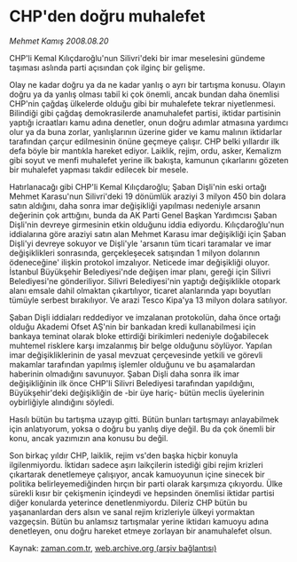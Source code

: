 # CHP'den doğru muhalefet

*Mehmet Kamış 2008.08.20*

<tr><td class="metin" colspan="2" style="padding-top: 20px; padding-left: 5px; padding-right: 10px;">CHP'li Kemal Kılıçdaroğlu'nun Silivri'deki bir imar meselesini gündeme taşıması aslında parti açısından çok ilginç bir gelişme.</td></tr><tr><td class="metin" colspan="2" style="padding-top: 20px; padding-left: 5px; padding-right: 10px;"><p>Olay ne kadar doğru ya da ne kadar yanlış o ayrı bir tartışma konusu. Olayın doğru ya da yanlış olması tabiî ki çok önemli, ancak bundan daha önemlisi CHP'nin çağdaş ülkelerde olduğu gibi bir muhalefete tekrar niyetlenmesi. Bilindiği gibi çağdaş demokrasilerde anamuhalefet partisi, iktidar partisinin yaptığı icraatları kamu adına denetler, onun doğru adımlar atmasına yardımcı olur ya da buna zorlar, yanlışlarının üzerine gider ve kamu malının iktidarlar tarafından çarçur edilmesinin önüne geçmeye çalışır. CHP belki yıllardır ilk defa böyle bir mantıkla hareket ediyor. Laiklik, rejim, ordu, asker, Kemalizm gibi soyut ve menfi muhalefet yerine ilk bakışta, kamunun çıkarlarını gözeten bir muhalefet yapması takdir edilecek bir mesele. 
<p>Hatırlanacağı gibi CHP'li Kemal Kılıçdaroğlu; Şaban Dişli'nin eski ortağı Mehmet Karasu'nun Silivri'deki 19 dönümlük araziyi 3 milyon 450 bin dolara satın aldığını, daha sonra imar değişikliği yapılması nedeniyle arsanın değerinin çok arttığını, bunda da AK Parti Genel Başkan Yardımcısı Şaban Dişli'nin devreye girmesinin etkin olduğunu iddia ediyordu. Kılıçdaroğlu'nun iddialarına göre araziyi satın alan Mehmet Karasu imar değişikliği için Şaban Dişli'yi devreye sokuyor ve Dişli'yle 'arsanın tüm ticari taramalar ve imar değişiklikleri sonrasında, gerçekleşecek satışından 1 milyon dolarının ödeneceğine' ilişkin protokol imzalıyor. Neticede imar değişikliği oluyor. İstanbul Büyükşehir Belediyesi'nde değişen imar planı, gereği için Silivri Belediyesi'ne gönderiliyor. Silivri Belediyesi'nin yaptığı değişiklikle otopark alanı emsale dahil olmaktan çıkartılıyor, ticaret alanlarında yapı boyutları tümüyle serbest bırakılıyor. Ve arazi Tesco Kipa'ya 13 milyon dolara satılıyor.
<p>Şaban Dişli iddiaları reddediyor ve imzalanan protokolün, daha önce ortağı olduğu Akademi Ofset AŞ'nin bir bankadan kredi kullanabilmesi için bankaya teminat olarak bloke ettirdiği birikimleri nedeniyle doğabilecek muhtemel risklere karşı imzalanmış bir belge olduğunu söylüyor. Yapılan imar değişikliklerinin de yasal mevzuat çerçevesinde yetkili ve görevli makamlar tarafından yapılmış işlemler olduğunu ve bu aşamalardan haberinin olmadığını savunuyor. Şaban Dişli daha sonra ilk imar değişikliğinin ilk önce CHP'li Silivri Belediyesi tarafından yapıldığını, Büyükşehir'deki değişikliğin de -bir üye hariç- bütün meclis üyelerinin oybirliğiyle alındığını söyledi. 
<p>Hasılı bütün bu tartışma uzayıp gitti. Bütün bunları tartışmayı anlayabilmek için anlatıyorum, yoksa o doğru bu yanlış diye değil. Bu da çok önemli bir konu, ancak yazımızın ana konusu bu değil. 
<p>Son birkaç yıldır CHP, laiklik, rejim vs'den başka hiçbir konuyla ilgilenmiyordu. İktidarı sadece aşırı laikçilerin istediği gibi rejim krizleri çıkartarak denetlemeye çalışıyor, ancak kamuoyunun içine sinecek bir politika belirleyemediğinden hırçın bir parti olarak karşımıza çıkıyordu. Ülke sürekli kısır bir çekişmenin içindeydi ve hepsinden önemlisi iktidar partisi diğer konularda yeterince denetlenmiyordu. Dileriz CHP bütün bu yaşananlardan ders alsın ve sanal rejim krizleriyle ülkeyi yormaktan vazgeçsin. Bütün bu anlamsız tartışmalar yerine iktidarı kamuoyu adına denetleyen, onu doğru hareket etmeye zorlayan bir anamuhalefet olsun. <br/></p></p></p></p></p></td></tr>

Kaynak: [zaman.com.tr](http://zaman.com.tr/yazar.do?yazino=727866), [web.archive.org (arşiv bağlantısı)](http://web.archive.org/web/20080913083042/http://www.zaman.com.tr:80/yazar.do?yazino=727866)
